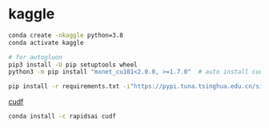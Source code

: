 # kaggle

```bash
conda create -nkaggle python=3.8
conda activate kaggle

# for autogluon
pip3 install -U pip setuptools wheel
python3 -m pip install "mxnet_cu101<2.0.0, >=1.7.0"  # auto install cudatoolkit

pip install -r requirements.txt -i"https://pypi.tuna.tsinghua.edu.cn/simple/"

```

[cudf](https://github.com/rapidsai/cudf)

```bash
conda install -c rapidsai cudf
```

